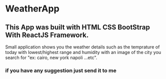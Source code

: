 # WeatherApp
## This App was built with HTML CSS BootStrap With ReactJS Framework.
Small application shows you the weather details such as the temprature of today with lowest/highest range and humidity with an image of the city you search for "ex: cairo, new york napoli ...etc".
### if you have any suggestion just send it to me
